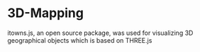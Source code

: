 # 3D-Mapping
itowns.js, an open source package, was used for visualizing 3D geographical objects which is based on THREE.js
